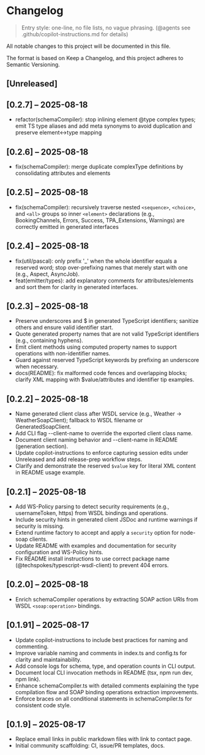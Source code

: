 # Changelog

> Entry style: one-line, no file lists, no vague phrasing.
> (@agents see .github/copilot-instructions.md for details)

All notable changes to this project will be documented in this file.

The format is based on Keep a Changelog, and this project adheres to Semantic Versioning.

## [Unreleased]

## [0.2.7] – 2025-08-18
- refactor(schemaCompiler): stop inlining element @type complex types; emit TS type aliases and add meta synonyms to avoid duplication and preserve element↔type mapping

## [0.2.6] – 2025-08-18
- fix(schemaCompiler): merge duplicate complexType definitions by consolidating attributes and elements

## [0.2.5] – 2025-08-18
- fix(schemaCompiler): recursively traverse nested `<sequence>`, `<choice>`, and `<all>` groups so inner `<element>` declarations (e.g., BookingChannels, Errors, Success, TPA_Extensions, Warnings) are correctly emitted in generated interfaces

## [0.2.4] – 2025-08-18
- fix(util/pascal): only prefix '_' when the whole identifier equals a reserved word; stop over-prefixing names that merely start with one (e.g., Aspect, AsyncJob).
- feat(emitter/types): add explanatory comments for attributes/elements and sort them for clarity in generated interfaces.

## [0.2.3] – 2025-08-18
- Preserve underscores and $ in generated TypeScript identifiers; sanitize others and ensure valid identifier start.
- Quote generated property names that are not valid TypeScript identifiers (e.g., containing hyphens).
- Emit client methods using computed property names to support operations with non-identifier names.
- Guard against reserved TypeScript keywords by prefixing an underscore when necessary.
- docs(README): fix malformed code fences and overlapping blocks; clarify XML mapping with $value/attributes and identifier tip examples.

## [0.2.2] – 2025-08-18
- Name generated client class after WSDL service (e.g., Weather → WeatherSoapClient); fallback to WSDL filename or GeneratedSoapClient.
- Add CLI flag --client-name to override the exported client class name.
- Document client naming behavior and --client-name in README (generation section).
- Update copilot-instructions to enforce capturing session edits under Unreleased and add release-prep workflow steps.
- Clarify and demonstrate the reserved `$value` key for literal XML content in README usage example.

## [0.2.1] – 2025-08-18
- Add WS-Policy parsing to detect security requirements (e.g., usernameToken, https) from WSDL bindings and operations.
- Include security hints in generated client JSDoc and runtime warnings if security is missing.
- Extend runtime factory to accept and apply a `security` option for node-soap clients.
- Update README with examples and documentation for security configuration and WS-Policy hints.
- Fix README install instructions to use correct package name (@techspokes/typescript-wsdl-client) to prevent 404 errors.

## [0.2.0] – 2025-08-18
- Enrich schemaCompiler operations by extracting SOAP action URIs from WSDL `<soap:operation>` bindings.

## [0.1.91] – 2025-08-17
- Update copilot-instructions to include best practices for naming and commenting.
- Improve variable naming and comments in index.ts and config.ts for clarity and maintainability.
- Add console logs for schema, type, and operation counts in CLI output.
- Document local CLI invocation methods in README (tsx, npm run dev, npm link).
- Enhance schemaCompiler.ts with detailed comments explaining the type compilation flow and SOAP binding operations extraction improvements.
- Enforce braces on all conditional statements in schemaCompiler.ts for consistent code style.

## [0.1.9] – 2025-08-17
- Replace email links in public markdown files with link to contact page.
- Initial community scaffolding: CI, issue/PR templates, docs.
